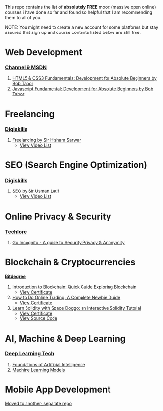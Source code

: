This repo contains the list of **absolutely FREE** mooc (massive open online) courses i have done so far and found so helpful that I am recommending them to all of you.

NOTE: You might need to create a new account for some platforms but stay assured that sign up and course contents listed below are still free.

# Web Development
### [Channel 9 MSDN](https://channel9.msdn.com/)
1. [HTML5 & CSS3 Fundamentals: Development for Absolute Beginners by Bob Tabor](https://channel9.msdn.com/Series/HTML5-CSS3-Fundamentals-Development-for-Absolute-Beginners)
2. [Javascript Fundamental: Development for Absolute Beginners by Bob Tabor](https://channel9.msdn.com/Series/Javascript-Fundamentals-Development-for-Absolute-Beginners)

# Freelancing
### [Digiskills](https://www.digiskills.pk/)
1. [Freelancing by Sir Hisham Sarwar](https://www.digiskills.pk/CourseDetails.aspx?Id=FRL101)
    - [View Video List](https://github.com/iamtalhaasghar/courses-i-have-done/blob/master/resources/Digiskills%20Freelancing%20by%20Sir%20Hisham%20Sarwar.txt)

# SEO (Search Engine Optimization)
### [Digiskills](https://www.digiskills.pk/)
1. [SEO by Sir Usman Latif](https://www.digiskills.pk/CourseDetails.aspx?Id=SEO101)
	* [View Video List](https://github.com/iamtalhaasghar/courses-i-have-done/blob/master/resources/Digiskills%20SEO%20by%20Sir%20Usman%20Latif.txt)

# Online Privacy & Security
### [Techlore](https://techlore.tech/)
1. [Go Incognito - A guide to Security Privacy & Anonymity](https://techlore.tech/goincognito.html)

# Blockchain & Cryptocurrencies
#### [Bitdegree](https://www.bitdegree.org)
1. [Introduction to Blockchain: Quick Guide Exploring Blockchain](https://www.bitdegree.org/user/course/introduction-to-blockchain-quick-guide-exploring-blockchain)
      * [View Certificate](https://www.bitdegree.org/certificates/7d2de4f8-6947-489e-bc63-a22195f27e84)
2. [How to Do Online Trading: A Complete Newbie Guide](https://www.bitdegree.org/course/how-to-do-online-trading)
	* [View Certificate](https://www.bitdegree.org/certificates/8af17070-0306-4d16-807d-ae6ae30cd6a7)
3. [Learn Solidity with Space Doggo: an Interactive Solidity Tutorial](https://www.bitdegree.org/course/learn-solidity-space-doggos)
	* [View Certificate](https://www.bitdegree.org/certificates/12277ec8-0f34-4b8b-bfe1-24dac39f564b)
	* [View Source Code](https://github.com/iamtalhaasghar/courses-i-have-done/blob/master/resources/space_doggo.sol)

# AI, Machine & Deep Learning
### [Deep Learning Tech](https://www.youtube.com/c/DeepLearningTech)
1. [Foundations of Artificial Intelligence](https://www.youtube.com/playlist?list=PLzTwljMDC2vw_najv2N7s_Ey_XXtNnu1k)
2. [Machine Learning Models](https://www.youtube.com/playlist?list=PLzTwljMDC2vxii9s2Nr_fehMBoWXTtjpu)

# Mobile App Development
[Moved to another; separate repo](https://github.com/iamtalhaasghar/awesome-mobile-app-development#readme)
